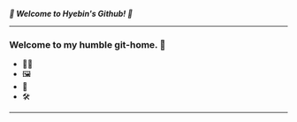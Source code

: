 __*🦥 Welcome to Hyebin's Github! 🦚*__

---
### Welcome to my humble git-home. 🏡
- 🚣‍♀️
- 🖼
- 🧵
- 🛠

---

<!--
[![Solved.ac
프로필](http://mazassumnida.wtf/api/v2/generate_badge?boj=darner)](https://solved.ac/darner)
--!>
